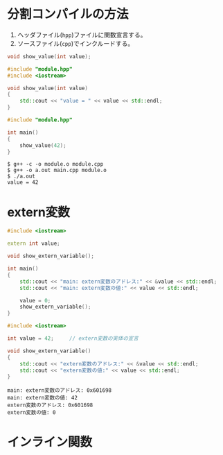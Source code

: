 # 分割コンパイルの方法
1. ヘッダファイル(`hpp`)ファイルに関数宣言する。
2. ソースファイル(`cpp`)でインクルードする。

```cpp:module.hpp
void show_value(int value);
```

```cpp:module.cpp
#include "module.hpp"
#include <iostream>

void show_value(int value)
{
    std::cout << "value = " << value << std::endl;
}
```

```cpp:main.cpp
#include "module.hpp"

int main()
{
    show_value(42);
}
```

```
$ g++ -c -o module.o module.cpp
$ g++ -o a.out main.cpp module.o
$ ./a.out
value = 42
```


# extern変数
```cpp:main.cpp
#include <iostream>

extern int value;

void show_extern_variable();

int main()
{
    std::cout << "main: extern変数のアドレス:" << &value << std::endl;
    std::cout << "main: extern変数の値:" << value << std::endl;

    value = 0;
    show_extern_variable();
}
```


```cpp:variable.cpp
#include <iostream>

int value = 42;     // extern変数の実体の宣言

void show_extern_variable()
{
    std::cout << "extern変数のアドレス:" << &value << std::endl;
    std::cout << "extern変数の値:" << value << std::endl; 
}
```

```
main: extern変数のアドレス: 0x601698
main: extern変数の値: 42
extern変数のアドレス: 0x601698
extern変数の値: 0
```

# インライン関数
